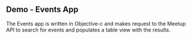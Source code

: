 ## Demo - Events App 

The Events app is written in Objective-c and makes request to the Meetup API to search for events and populates a table view with the results.
